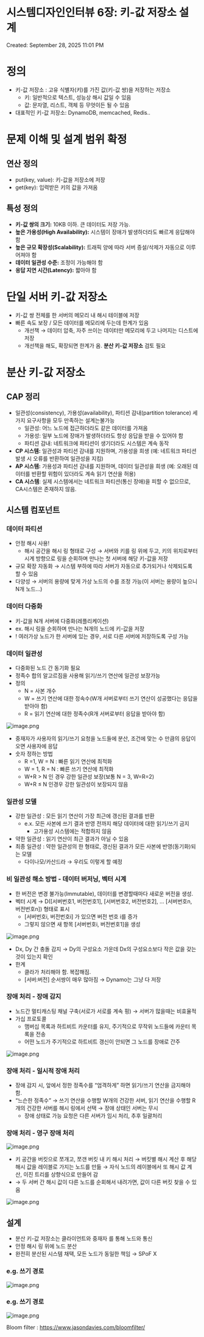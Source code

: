 # 시스템디자인인터뷰 6장: 키-값 저장소 설계

Created: September 28, 2025 11:01 PM

# 정의

- 키-값 저장소 : 고유 식별자(키)를 가진 값(키-값 쌍)을 저장하는 저장소
    - 키: 일반적으로 텍스트, 성능상 해시 값일 수 있음
    - 값: 문자열, 리스트, 객체 등 무엇이든 될 수 있음
- 대표적인 키-값 저장소: DynamoDB, memcached, Redis..

# 문제 이해 및 설계 범위 확정

## 연산 정의

- put(key, value): 키-값을 저장소에 저장
- get(key): 입력받은 키의 값을 가져옴

## 특성 정의

- **키-값 쌍의 크기:** 10KB 이하. 큰 데이터도 저장 가능.
- **높은 가용성(High Availability):** 시스템이 장애가 발생하더라도 빠르게 응답해야 함
- **높은 규모 확장성(Scalability):** 트래픽 양에 따라 서버 증설/삭제가 자동으로 이루어져야 함
- **데이터 일관성 수준:** 조정이 가능해야 함
- **응답 지연 시간(Latency):** 짧아야 함

# 단일 서버 키-값 저장소

- 키-값 쌍 전체를 한 서버의 메모리 내 해시 테이블에 저장
- 빠른 속도 보장 / 모든 데이터를 메모리에 두는데 한계가 있음
    - 개선책 → 데이터 압축, 자주 쓰이는 데이터만 메모리에 두고 나머지는 디스트에 저장
    - 개선책을 해도, 확장되면 한계가 옴. **분산 키-값 저장소** 검토 필요

# 분산 키-값 저장소

## CAP 정리

- 일관성(consistency), 가용성(availability), 파티션 감내(partition tolerance) 세가지 요구사항을 모두 만족하는 설계는불가능
    - 일관성: 어느 노드에 접근하더라도 같은 데이터를 가져옴
    - 가용성: 일부 노드에 장애가 발생하더라도 항상 응답을 받을 수 있어야 함
    - 파티션 감내: 네트워크에 파티션이 생기더라도 시스템은 계속 동작
- **CP 시스템:** 일관성과 파티션 감내를 지원하며, 가용성을 희생 (예: 네트워크 파티션 발생 시 오류를 반환하여 일관성을 지킴)
- **AP 시스템:** 가용성과 파티션 감내를 지원하며, 데이터 일관성을 희생 (예: 오래된 데이터를 반환할 위험이 있더라도 계속 읽기 연산을 허용)
- **CA 시스템**: 실제 시스템에서는 네트워크 파티션(통신 장애)을 피할 수 없으므로, CA시스템은 존재하지 않음.

## 시스템 컴포넌트

### 데이터 파티션

- 안정 해시 사용!
    - 해시 공간을 해시 링 형태로 구성 → 서버와 키를 링 위에 두고, 키의 위치로부터 시계 방향으로 링을 순회하며 만나는 첫 서버에 해당 키-값을 저장
- 규모 확장 자동화 → 시스템 부하에 따라 서버가 자동으로 추가되거나 삭제되도록 할 수 있음
- 다양성 → 서버의 용량에 맞게 가상 노드의 수를 조정 가능(이 서버는 용량이 높으니 N개 노드…)

### 데이터 다중화

- 키-값을 N개 서버에 다중화(레플리케이션)
- ex. 해시 링을 순회하며 만나는 N개의 노드에 키-값을 저장
- ! 여러가상 노드가 한 서버에 있는 경우, 서로 다른 서버에 저장하도록 구성 가능

### 데이터 일관성

- 다중화된 노드 간 동기화 필요
- 정족수 합의 알고르짐을 사용해 읽기/쓰기 연산에 일관성 보장가능
- 정의
    - N = 사본 개수
    - W = 쓰기 연산에 대한 정속수(W개 서버로부터 쓰기 연산이 성공했다는 응답을 받아야 함)
    - R = 읽기 연산에 대한 정족수(R개 서버로부터 응답을 받아야 함)

![image.png](img/image.png)

- 중재자가 사용자의 읽기/쓰기 요청을 노드들에 분산, 조건에 맞는 수 만큼의 응답이 오면 사용자에 응답
- 숫자 정하는 방법
    - R =1, W = N : 빠른 읽기 연산에 최적화
    - W = 1, R = N : 빠른 쓰기 연산에 최적화
    - W+R > N 인 경우 강한 일관성 보장(보통 N = 3, W=R=2)
    - W+R ≤ N 인경우 강한 일관성이 보장되지 않음

### 일관성 모델

- 강한 일관성 : 모든 읽기 연산이 가장 최근에 갱신된 결과를 반환
    - e.x. 모든 사본에 쓰기 결과 반영 전까지 해당 데이터에 대한 읽기/쓰기 금지
        - 고가용성 시스템에는 적합하지 않음
- 약한 일관성 : 읽기 연산이 최근 결과가 아닐 수 있음
- 최종 일관성 : 약한 일관성의 한 형태로, 갱신된 결과가 모든 사본에 반영(동기화)되는 모델
    - 다이나모/카산드라 → 우리도 이렇게 할 예정

### 비 일관성 해소 방법 - 데이터 버저닝, 벡터 시계

- 한 버전은 변경 불가능(Immutable), 데이터를 변경할때마다 새로운 버전을 생성.
- 벡터 시계 → D([서버번호1, 버전번호1], [서버번호2, 버전번호2], … [서버번호n, 버전번호n]) 형태로 표시
    - [서버번호i, 버전번호i] 가 있으면 버전 번호 i를 증가
    - 그렇지 않으면 새 항목 [서버번호i, 버전번호1]을 생성

![image.png](img/image%201.png)

- Dx, Dy 간 충돌 감지 → Dy의 구성요소 가운데 Dx의 구성요소보다 작은 값을 갖는것이 있는지 확인
- 한계
    - 클라가 처리해야 함. 복잡해짐.
    - [서버:버전] 순서쌍이 매우 많아짐 → Dynamo는 그냥 다 저장

### 장애 처리 - 장애 감지

- 노드간 멀티캐스팅 채널 구축(서로가 서로를 계속 핑) → 서버가 많을때는 비효율적
- 가십 프로토콜
    - 맴버십 목록과 하트비트 카운터를 유지, 주기적으로 무작위 노드들에 카운터 목록을 전송
    - 어떤 노드가 주기적으로 하트비트 갱신이 안되면 그 노드를 장애로 간주

![image.png](img/image%202.png)

### 장애 처리 - 일시적 장애 처리

- 장애 감지 시, 앞에서 정한 정족수를 “엄격하게” 하면 읽기/쓰기 연산을 금지해야 함.
- “느슨한 정족수” → 쓰기 연산을 수행할 W개의 건강한 서버, 읽기 연산을 수행할 R개의 건강한 서버를 해시 링에서 선택 → 장애 상태인 서버는 무시
    - 장애 상태로 가능 요청은 다른 서버가 임시 처리, 추후 일괄처리

### 장애 처리 - 영구 장애 처리

![image.png](img/image%203.png)

- 키 공간을 버킷으로 쪼개고, 쪼갠 버킷 내 키 해시 처리 → 버킷별 해시 계산 후 해당 해시 값을 레이블로 가지는 노드를 만듦 → 자식 노드의 레이블에서 또 해시 값 계산, 이진 트리를 상향식으로 만들어 감
- → 두 서버 간 해시 값이 다른 노드를 순회해서 내려가면, 값이 다른 버킷 찾을 수 있음

![image.png](img/image%204.png)

## 설계

- 분산 키-값 저장소는 클라이언트와 중재자 를 통해 노드와 통신
- 안정 해시 링 위에 노드 분산
- 완전히 분산된 시스템 채택, 모든 노드가 동일한 책임 → SPoF X

### e.g. 쓰기 경로

![image.png](img/image%205.png)

### e.g. 쓰기 경로

![image.png](img/image%206.png)

Bloom filter : https://www.jasondavies.com/bloomfilter/